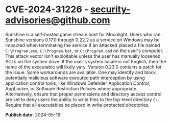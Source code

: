 # CVE-2024-31226 - security-advisories@github.com

Sunshine is a self-hosted game stream host for Moonlight. Users who ran Sunshine versions 0.17.0 through 0.22.2 as a service on Windows may be impacted when terminating the service if an attacked placed a file named `C:\Program.exe`, `C:\Program.bat`, or `C:\Program.cmd` on the user's computer. This attack vector isn't exploitable unless the user has manually loosened ACLs on the system drive. If the user's system locale is not English, then the name of the executable will likely vary. Version 0.23.0 contains a patch for the issue. Some workarounds are available. One may identify and block potentially malicious software executed path interception by using application control tools, like Windows Defender Application Control, AppLocker, or Software Restriction Policies where appropriate. Alternatively, ensure that proper permissions and directory access control are set to deny users the ability to write files to the top-level directory `C:`. Require that all executables be placed in write-protected directories.

**Publish date:** 2024-05-16
